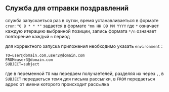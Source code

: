 Служба для отправки поздравлений
---
служба запускаеться раз в сутки, время устанавливаеться в
формате `cron`: `"0 8 * * *"`
задается в формате `"mm HH DD MM YYYY` где `*` означает каждую итерацию выбранной позиции, запись формата `*/n` означает повторение каждый `n` период

для корректного запуска приложения необходимо указать `environment` :
``` dotenv
TO=user@domain.com,user2@domain.com
FROM=user3@domain.com
SUBJECT=subject
```
где в переменной `TO` мы передаем получаетелей, разделяя их через `,`,
в `SUBJECT` передаеться темя для письма рассылки,
в `FROM` передаеться адрес от имени которого происходит рассылка
